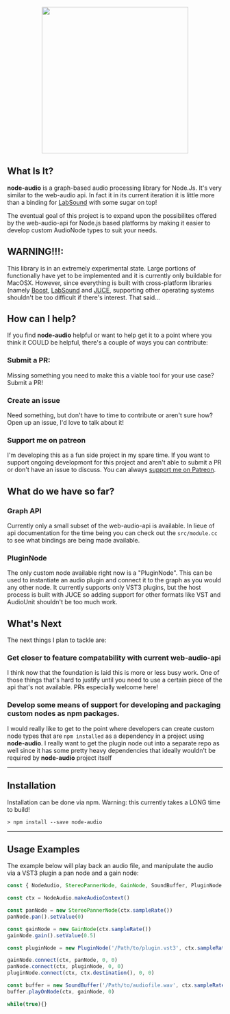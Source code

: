 <p align="center">
  <img width="342" src="https://raw.githubusercontent.com/ramirezd42/node-audio/master/logo.png">
</p>

## What Is It?
**node-audio** is a graph-based audio processing library for Node.Js. It's very similar to the web-audio api. In fact it in its current iteration it is little more than a binding for [LabSound](https://github.com/LabSound/LabSound) with some sugar on top!

The eventual goal of this project is to expand upon the possibilites offered by the web-audio-api for Node.js based platforms by making it easier to develop custom AudioNode types to suit your needs.

## WARNING!!!: 
This library is in an extremely experimental state. Large portions of functionally have yet to be implemented and it is currently only buildable for MacOSX. However, since everything is built with cross-platform libraries (namely [Boost](http://www.boost.org/), [LabSound](http://labsound.io) and [JUCE](https://www.juce.com/), supporting other operating systems shouldn't be too difficult if there's interest. That said...

## How can I help?
If you find **node-audio** helpful or want to help get it to a point where you think it COULD be helpful, there's a couple of ways you can contribute:

### Submit a PR:
Missing something you need to make this a viable tool for your use case? Submit a PR! 

### Create an issue
Need something, but don't have to time to contribute or aren't sure how? Open up an issue, I'd love to talk about it!

### Support me on patreon
I'm developing this as a fun side project in my spare time. If you want to support ongoing developmont for this project and aren't able to submit a PR or don't have an issue to discuss. You can always [support me on Patreon](https://www.patreon.com/bePatron?u=8257347).

## What do we have so far?
### Graph API
Currently only a small subset of the web-audio-api is available. In lieue of api documentation for the time being you can check out the `src/module.cc` to see what bindings are being made available.

### PluginNode
The only custom node available right now is a "PluginNode". This can be used to instantiate an audio plugin and connect it to the graph as you would any other node. It currently supports only VST3 plugins, but the host process is built with JUCE so adding support for other formats like VST and AudioUnit shouldn't be too much work.

## What's Next
The next things I plan to tackle are: 

### Get closer to feature compatability with current web-audio-api
I think now that the foundation is laid this is more or less busy work. One of those things that's hard to justify until you need to use a certain piece of the api that's not available. PRs especially welcome here!

### Develop some means of support for developing and packaging custom nodes as npm packages.
I would really like to get to the point where developers can create custom node types that are `npm installed` as a dependency in a project using **node-audio**. I really want to get the plugin node out into a separate repo as well since it has some pretty heavy dependencies that ideally wouldn't be required by **node-audio** project itself

---

## Installation

Installation can be done via npm. Warning: this currently takes a LONG time to build!
```
> npm install --save node-audio
```
---
## Usage Examples
The example below will play back an audio file, and manipulate the audio via a VST3 plugin a pan node and a gain node:

```javascript
const { NodeAudio, StereoPannerNode, GainNode, SoundBuffer, PluginNode } = require('node-audio')

const ctx = NodeAudio.makeAudioContext()

const panNode = new StereoPannerNode(ctx.sampleRate())
panNode.pan().setValue(0)

const gainNode = new GainNode(ctx.sampleRate())
gainNode.gain().setValue(0.5)

const pluginNode = new PluginNode('/Path/to/plugin.vst3', ctx.sampleRate())

gainNode.connect(ctx, panNode, 0, 0)
panNode.connect(ctx, pluginNode, 0, 0)
pluginNode.connect(ctx, ctx.destination(), 0, 0)

const buffer = new SoundBuffer('/Path/to/audiofile.wav', ctx.sampleRate())
buffer.playOnNode(ctx, gainNode, 0)

while(true){}
```
